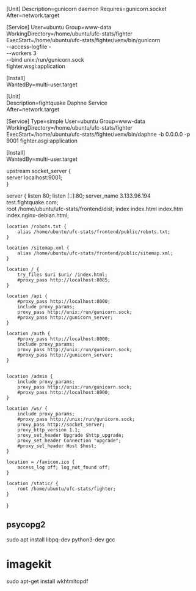 <!-- gunicorn.service -->
[Unit]
Description=gunicorn daemon
Requires=gunicorn.socket
After=network.target

[Service]
User=ubuntu
Group=www-data
WorkingDirectory=/home/ubuntu/ufc-stats/fighter
ExecStart=/home/ubuntu/ufc-stats/fighter/venv/bin/gunicorn \
	--access-logfile - \
	--workers 3 \
	--bind unix:/run/gunicorn.sock \
	fighter.wsgi:application   

[Install]           
WantedBy=multi-user.target                          

<!-- Daphne deploy -->
[Unit]              
Description=fightquake Daphne Service           
After=network.target 

[Service]
Type=simple
User=ubuntu
Group=www-data
WorkingDirectory=/home/ubuntu/ufc-stats/fighter
ExecStart=/home/ubuntu/ufc-stats/fighter/venv/bin/daphne -b 0.0.0.0 -p 9001  fighter.asgi:application

[Install]           
WantedBy=multi-user.target 

<!-- nginx -->
upstream socket_server {                  	
	server localhost:9001;          
}   

server {
	listen 80;
	listen [::]:80;
	server_name 3.133.96.194 test.fightquake.com;       
	root /home/ubuntu/ufc-stats/frontend/dist;
	index index.html index.htm index.nginx-debian.html;

	location /robots.txt {
		alias /home/ubuntu/ufc-stats/frontend/public/robots.txt;           
	}

	location /sitemap.xml {
		alias /home/ubuntu/ufc-stats/frontend/public/sitemap.xml;
	}

	location / {
		try_files $uri $uri/ /index.html;
		#proxy_pass http://localhost:8085;
	}

	location /api {           
		#proxy_pass http://localhost:8000;
		include proxy_params;    
		proxy_pass http://unix:/run/gunicorn.sock;
		#proxy_pass http://gunicorn_server;
	}                       

	location /auth {          
		#proxy_pass http://localhost:8000;            
		include proxy_params;    
		proxy_pass http://unix:/run/gunicorn.sock;    
		#proxy_pass http://gunicorn_server; 
	}


	location /admin {         
		include proxy_params;    
		proxy_pass http://unix:/run/gunicorn.sock;    
		#proxy_pass http://localhost:8000;   
	}                       

	location /ws/ {           
		include proxy_params;    
		#proxy_pass http://unix:/run/gunicorn.sock;    
		proxy_pass http://socket_server;              
		proxy_http_version 1.1;                       
		proxy_set_header Upgrade $http_upgrade;       
		proxy_set_header Connection "upgrade";        
		#proxy_set_header Host $host;         
	}

	location = /favicon.ico { 
		access_log off; log_not_found off; 
	}

	location /static/ {
		root /home/ubuntu/ufc-stats/fighter;
	}

}  

## psycopg2
 sudo apt install libpq-dev python3-dev gcc

<!-- # pyvirtualdisplay
sudo apt-get install xvfb xserver-xephyr tigervnc-standalone-server xfonts-base -->

# imagekit
 sudo apt-get install wkhtmltopdf